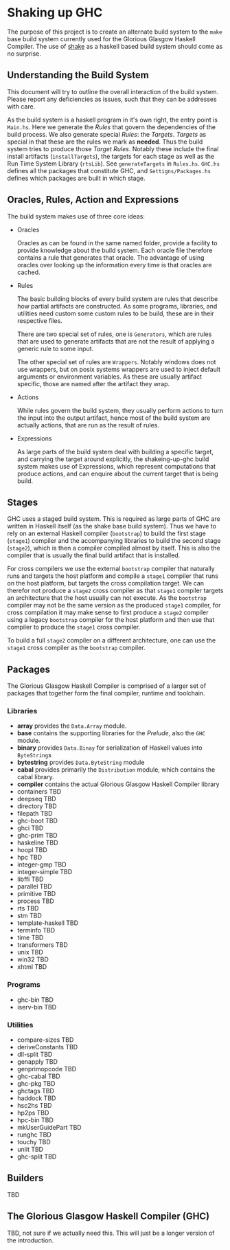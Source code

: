 # Shaking up GHC

The purpose of this project is to create an alternate build system to the `make`
base build system currently used for the Glorious Glasgow Haskell Compiler. The
use of [shake](shakebuild.com) as a haskell based build system should come as no
surprise.

## Understanding the Build System

This document will try to outline the overall interaction of the build system.
Please report any deficiencies as issues, such that they can be addresses with
care.

As the build system is a haskell program in it's own right, the entry point is
`Main.hs`. Here we generate the *Rules* that govern the dependencies of the
build process. We also generate special *Rules*: the *Targets*. *Targets* as
special in that these are the rules we mark as **needed**. Thus the build system
tries to produce those *Target Rules*. Notably these include the final install
artifacts (`installTargets`), the targets for each stage as well as the
Run Time System Library (`rtsLib`). See `generateTargets` in `Rules.hs`.
`GHC.hs` defines all the packages that constitute GHC, and
`Settigns/Packages.hs` defines which packages are built in which stage.

##  Oracles, Rules, Action and Expressions

The build system makes use of three core ideas:

- Oracles

  Oracles as can be found in the same named folder, provide a facility to
  provide knowledge about the build system.  Each oracle file therefore contains
  a rule that generates that oracle.  The advantage of using oracles over
  looking up the information every time is that oracles are cached.

- Rules

  The basic building blocks of every build system are rules that describe how
  partial artifacts are constructed.  As some programs, libraries, and utilities
  need custom some custom rules to be build, these are in their respective files.

  There are two special set of rules, one is `Generators`, which are rules that
  are used to generate artifacts that are not the result of applying a generic
  rule to some input.

  The other special set of rules are `Wrappers`. Notably windows does not use
  wrappers, but on posix systems wrappers are used to inject default arguments
  or environment variables. As these are usually artifact specific, those
  are named after the artifact they wrap.

- Actions

  While rules govern the build system, they usually perform actions to turn the
  input into the output artifact, hence most of the build system are actually
  actions, that are run as the result of rules.

- Expressions

  As large parts of the build system deal with building a specific target, and
  carrying the target around explicitly, the shakeing-up-ghc build system makes
  use of Expressions, which represent computations that produce actions, and
  can enquire about the current target that is being build.

## Stages

GHC uses a staged build system. This is required as large parts of GHC are
written in Haskell itself (as the shake base build system). Thus we have to rely
on an external Haskell compiler (`bootstrap`) to build the first stage
(`stage1`) compiler and the accompanying libraries to build the second stage
(`stage2`), which is then a compiler compiled almost by itself.  This is also
the compiler that is usually the final build artifact that is installed.

For cross compilers we use the external `bootstrap` compiler that naturally
runs and targets the host platform and compile a `stage1` compiler that runs on
the host platform, but targets the cross compilation target. We can therefor
not produce a `stage2` cross compiler as that `stage1` compiler targets an
architecture that the host usually can not execute. As the `bootstrap` compiler
may not be the same version as the produced `stage1` compiler, for cross
compilation it may make sense to first produce a `stage2` compiler using a
legacy `bootstrap` compiler for the host platform and then use that compiler
to produce the `stage1` cross compiler.

To build a full `stage2` compiler on a different architecture, one can use the
`stage1` cross compiler as the `bootstrap` compiler.

## Packages

The Glorious Glasgow Haskell Compiler is comprised of a larger set of packages
that together form the final compiler, runtime and toolchain.

### Libraries

- **array** provides the `Data.Array` module.
- **base** contains the supporting libraries for the *Prelude*, also the `GHC` module.
- **binary** provides `Data.Binay` for serialization of Haskell values into `ByteString`s
- **bytestring** provides `Data.ByteString` module
- **cabal** provides primarily the `Distribution` module, which contains the cabal library.
- **compiler** contains the actual Glorious Glasgow Haskell Compiler library
- containers
  TBD
- deepseq
  TBD
- directory
  TBD
- filepath
  TBD
- ghc-boot
  TBD
- ghci
  TBD
- ghc-prim
  TBD
- haskeline
  TBD
- hoopl
  TBD
- hpc
  TBD
- integer-gmp
  TBD
- integer-simple
  TBD
- libffi
  TBD
- parallel
  TBD
- primitive
  TBD
- process
  TBD
- rts
  TBD
- stm
  TBD
- template-haskell
  TBD
- terminfo
  TBD
- time
  TBD
- transformers
  TBD
- unix
  TBD
- win32
  TBD
- xhtml
  TBD

### Programs

- ghc-bin
  TBD
- iserv-bin
  TBD

### Utilities

- compare-sizes
  TBD
- deriveConstants
  TBD
- dll-split
  TBD
- genapply
  TBD
- genprimopcode
  TBD
- ghc-cabal
  TBD
- ghc-pkg
  TBD
- ghctags
  TBD
- haddock
  TBD
- hsc2hs
  TBD
- hp2ps
  TBD
- hpc-bin
  TBD
- mkUserGuidePart
  TBD
- runghc
  TBD
- touchy
  TBD
- unlit
  TBD
- ghc-split
  TBD

## Builders
TBD

## The Glorious Glasgow Haskell Compiler (GHC)
TBD, not sure if we actually need this. This will just be a longer version of
the introduction.
